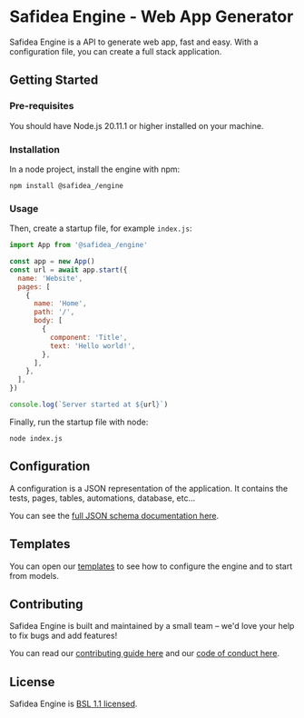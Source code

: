 # Safidea Engine - Web App Generator

Safidea Engine is a API to generate web app, fast and easy. With a configuration file, you can create a full stack application.

## Getting Started

### Pre-requisites

You should have Node.js 20.11.1 or higher installed on your machine.

### Installation

In a node project, install the engine with npm:

```
npm install @safidea_/engine
```

### Usage

Then, create a startup file, for example `index.js`:

```js
import App from '@safidea_/engine'

const app = new App()
const url = await app.start({
  name: 'Website',
  pages: [
    {
      name: 'Home',
      path: '/',
      body: [
        {
          component: 'Title',
          text: 'Hello world!',
        },
      ],
    },
  ],
})

console.log(`Server started at ${url}`)
```

Finally, run the startup file with node:

```
node index.js
```

## Configuration

A configuration is a JSON representation of the application. It contains the tests, pages, tables, automations, database, etc...

You can see the [full JSON schema documentation here](https://json-schema.app/view/%23?url=https%3A%2F%2Fsafidea.com%2Fschemas%2Fapp.schema.json).

## Templates

You can open our [templates](https://github.com/safidea/templates) to see how to configure the engine and to start from models.

## Contributing

Safidea Engine is built and maintained by a small team – we'd love your help to fix bugs and add features!

You can read our [contributing guide here](https://github.com/safidea/engine/blob/main/docs/CONTRIBUTING.md) and our [code of conduct here](https://github.com/safidea/engine/blob/main/docs/CODE_OF_CONDUCT.md).

## License

Safidea Engine is [BSL 1.1 licensed](https://github.com/safidea/engine/blob/main/LICENSE).
